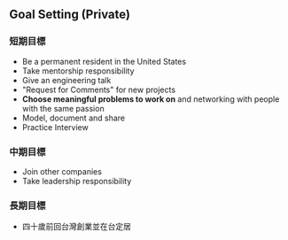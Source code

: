 ## Goal Setting (Private)

### 短期目標
- Be a permanent resident in the United States
- Take mentorship responsibility
- Give an engineering talk
- "Request for Comments" for new projects
- **Choose meaningful problems to work on** and networking with people with the same passion
- Model, document and share
- Practice Interview

### 中期目標
- Join other companies
- Take leadership responsibility

### 長期目標
- 四十歲前回台灣創業並在台定居
